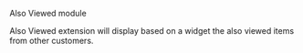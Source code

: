 Also Viewed module

Also Viewed extension will display based on a widget the also viewed items from other customers.